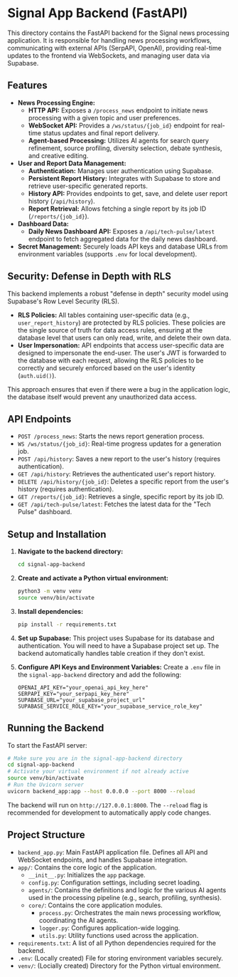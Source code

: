 # Signal App Backend (FastAPI)

This directory contains the FastAPI backend for the Signal news processing application. It is responsible for handling news processing workflows, communicating with external APIs (SerpAPI, OpenAI), providing real-time updates to the frontend via WebSockets, and managing user data via Supabase.

## Features

*   **News Processing Engine:**
    *   **HTTP API:** Exposes a `/process_news` endpoint to initiate news processing with a given topic and user preferences.
    *   **WebSocket API:** Provides a `/ws/status/{job_id}` endpoint for real-time status updates and final report delivery.
    *   **Agent-based Processing:** Utilizes AI agents for search query refinement, source profiling, diversity selection, debate synthesis, and creative editing.
*   **User and Report Data Management:**
    *   **Authentication:** Manages user authentication using Supabase.
    *   **Persistent Report History:** Integrates with Supabase to store and retrieve user-specific generated reports.
    *   **History API:** Provides endpoints to get, save, and delete user report history (`/api/history`).
    *   **Report Retrieval:** Allows fetching a single report by its job ID (`/reports/{job_id}`).
*   **Dashboard Data:**
    *   **Daily News Dashboard API:** Exposes a `/api/tech-pulse/latest` endpoint to fetch aggregated data for the daily news dashboard.
*   **Secret Management:** Securely loads API keys and database URLs from environment variables (supports `.env` for local development).

## Security: Defense in Depth with RLS

This backend implements a robust "defense in depth" security model using Supabase's Row Level Security (RLS).

*   **RLS Policies:** All tables containing user-specific data (e.g., `user_report_history`) are protected by RLS policies. These policies are the single source of truth for data access rules, ensuring at the database level that users can only read, write, and delete their own data.
*   **User Impersonation:** API endpoints that access user-specific data are designed to impersonate the end-user. The user's JWT is forwarded to the database with each request, allowing the RLS policies to be correctly and securely enforced based on the user's identity (`auth.uid()`).

This approach ensures that even if there were a bug in the application logic, the database itself would prevent any unauthorized data access.

## API Endpoints

*   `POST /process_news`: Starts the news report generation process.
*   `WS /ws/status/{job_id}`: Real-time progress updates for a generation job.
*   `POST /api/history`: Saves a new report to the user's history (requires authentication).
*   `GET /api/history`: Retrieves the authenticated user's report history.
*   `DELETE /api/history/{job_id}`: Deletes a specific report from the user's history (requires authentication).
*   `GET /reports/{job_id}`: Retrieves a single, specific report by its job ID.
*   `GET /api/tech-pulse/latest`: Fetches the latest data for the "Tech Pulse" dashboard.

## Setup and Installation

1.  **Navigate to the backend directory:**
    ```bash
    cd signal-app-backend
    ```

2.  **Create and activate a Python virtual environment:**
    ```bash
    python3 -m venv venv
    source venv/bin/activate
    ```

3.  **Install dependencies:**
    ```bash
    pip install -r requirements.txt
    ```

4.  **Set up Supabase:**
    This project uses Supabase for its database and authentication. You will need to have a Supabase project set up. The backend automatically handles table creation if they don't exist.

5.  **Configure API Keys and Environment Variables:**
    Create a `.env` file in the `signal-app-backend` directory and add the following:
    ```
    OPENAI_API_KEY="your_openai_api_key_here"
    SERPAPI_KEY="your_serpapi_key_here"
    SUPABASE_URL="your_supabase_project_url"
    SUPABASE_SERVICE_ROLE_KEY="your_supabase_service_role_key"
    ```

## Running the Backend

To start the FastAPI server:

```bash
# Make sure you are in the signal-app-backend directory
cd signal-app-backend
# Activate your virtual environment if not already active
source venv/bin/activate
# Run the Uvicorn server
uvicorn backend_app:app --host 0.0.0.0 --port 8000 --reload
```

The backend will run on `http://127.0.0.1:8000`. The `--reload` flag is recommended for development to automatically apply code changes.

## Project Structure

*   `backend_app.py`: Main FastAPI application file. Defines all API and WebSocket endpoints, and handles Supabase integration.
*   `app/`: Contains the core logic of the application.
    *   `__init__.py`: Initializes the `app` package.
    *   `config.py`: Configuration settings, including secret loading.
    *   `agents/`: Contains the definitions and logic for the various AI agents used in the processing pipeline (e.g., search, profiling, synthesis).
    *   `core/`: Contains the core application modules.
        *   `process.py`: Orchestrates the main news processing workflow, coordinating the AI agents.
        *   `logger.py`: Configures application-wide logging.
        *   `utils.py`: Utility functions used across the application.
*   `requirements.txt`: A list of all Python dependencies required for the backend.
*   `.env`: (Locally created) File for storing environment variables securely.
*   `venv/`: (Locially created) Directory for the Python virtual environment.
